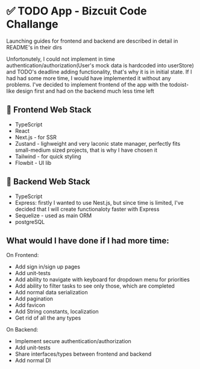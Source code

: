 # ✅ TODO App - Bizcuit Code Challange

Launching guides for frontend and backend are described in detail in README's in their dirs

Unfortonutely, I could not implement in time authentication/authorization(User's mock data is hardcoded into userStore) and TODO's deadline adding functionality, that's why it is in initial state. If I had had some more time, I would have implemented it without any problems. I've decided to implement frontend of the app with the todoist-like design first and had on the backend much less time left

## 💅 Frontend Web Stack

-   TypeScript
-   React
-   Next.js - for SSR
-   Zustand - lighweight and very laconic state manager, perfectly fits small-medium sized projects, that is why I have chosen it
-   Tailwind - for quick styling
-   Flowbit - UI lib

## 🧠 Backend Web Stack

-   TypeScript
-   Express: firstly I wanted to use Nest.js, but since time is limited, I've decided that I will create functionaloty faster with Express
-   Sequelize - used as main ORM
-   postgreSQL

## What would I have done if I had more time:

On Frontend:

-   Add sign in/sign up pages
-   Add unit-tests
-   Add ability to navigate with keyboard for dropdown menu for priorities
-   Add ability to filter tasks to see only those, which are completed
-   Add normal data serialization
-   Add pagination
-   Add favicon
-   Add String constants, localization
-   Get rid of all the any types

On Backend:

-   Implement secure authentication/authorization
-   Add unit-tests
-   Share interfaces/types between frontend and backend
-   Add normal DI
